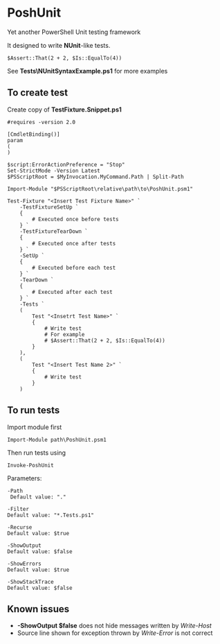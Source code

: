 # PoshUnit #

Yet another PowerShell Unit testing framework

It designed to write **NUnit**-like tests.

    $Assert::That(2 + 2, $Is::EqualTo(4))

See **Tests\NUnitSyntaxExample.ps1** for more examples



## To create test ##

Create copy of **TestFixture.Snippet.ps1**

	#requires -version 2.0
	
	[CmdletBinding()]
	param
	(
	)
	
	$script:ErrorActionPreference = "Stop"
	Set-StrictMode -Version Latest
	$PSScriptRoot = $MyInvocation.MyCommand.Path | Split-Path
	
	Import-Module "$PSScriptRoot\relative\path\to\PoshUnit.psm1"
	
	Test-Fixture "<Insert Test Fixture Name>" `
	    -TestFixtureSetUp `
	    {
	        # Executed once before tests
	    } `
	    -TestFixtureTearDown `
	    {
	        # Executed once after tests
	    } `
	    -SetUp `
	    {
	        # Executed before each test
	    } `
	    -TearDown `
	    {
	        # Executed after each test
	    } `
	    -Tests `
	    (
	        Test "<Insetrt Test Name>" `
	        {
	            # Write test
	            # For example
	            # $Assert::That(2 + 2, $Is::EqualTo(4))
	        }
	    ),
	    (
	        Test "<Insert Test Name 2>" `
	        {
	            # Write test
	        }
	    )


## To run tests ##

Import module first
    
	Import-Module path\PoshUnit.psm1

Then run tests using
    
    Invoke-PoshUnit

Parameters:

    -Path
	 Default value: "."
    
	-Filter
	Default value: "*.Tests.ps1"

    -Recurse
	Default value: $true

    -ShowOutput
	Default value: $false

    -ShowErrors
	Default value: $true

    -ShowStackTrace
	Default value: $false


## Known issues ##

* **-ShowOutput $false** does not hide messages written by *Write-Host*
* Source line shown for exception thrown by *Write-Error* is not correct

